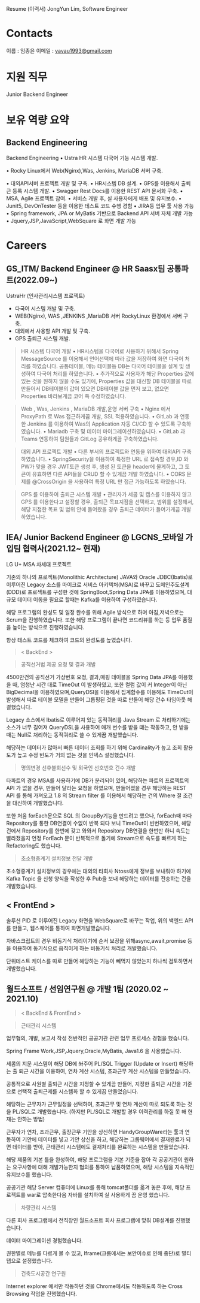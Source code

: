 Resume (이력서)
JongYun Lim, Software Engineer 

 
 

# Contacts 

이름 : 임종윤
이메일 : vavau1993@gmail.com

# 지원 직무  

Junior Backend Engineer  

 

# 보유 역량 요약 

## Backend Engineering 

Backend Engineering
•	Ustra HR 시스템 다국어 기능 시스템 개발.

•	Rocky Linux에서 Web(Nginx),Was, Jenkins, MariaDB 서버 구축.

•	대외API서버 프로젝트 개발 및 구축.
•	HR시스템 DB 설계.
•	GPS를 이용해서 출퇴근 등록 시스템 개발.
•	Swagger Rest Docs를 이용한 REST API 문서화 구축.
•	MSA, Agile 프로젝트 참여.
•	서비스 개발 후, 실 사용자에게 배포 및 유지보수.
•	Junit5, DevOnTester 등을 이용한 테스트 코드 수행 경험
•	JIRA등 업무 툴 사용 가능
•	Spring framework, JPA or MyBatis	기반으로	Backend API 서버 자체 개발 가능
•	Jquery,JSP,JavaScript,WebSquare 로 화면 개발 가능

 

 

 

 

# Careers  

## GS_ITM/ Backend Engineer @ HR Saasx팀 공통파트(2022.09~)
UstraHr (인사관리시스템 프로젝트)
-	다국어 시스템 개발 및 구축.
-	WEB(Nginx), WAS ,JENKINS ,MariaDB 서버 RockyLinux 환경에서 서버 구축.
-	대외에서 사용할 API 개발 및 구축.
-	GPS 출퇴근 시스템 개발.

>	HR 시스템 다국어 개발
•	HR시스템을 다국어로 사용하기 위해서 Spring MessageSource 를 이용해서 언어선택에 따라 값을 저장하여 화면  다국어 처리를 하였습니다. 공통테이블, 메뉴 테이블등 DB는 다국어 테이블을 설계 및 생성하여 다국어 처리를 하였습니다. 
•	추가적으로 사용자가 해당 Properties 값에 있는 것을 원하지 않을 수도 있기에, Properties 값을 대신할 DB 테이블을 따로 만들어서 DB테이블의 값이 있으면 DB테이블 값을 먼저 보고, 없으면 Properties 바라보게끔 코어 쪽 수정하였습니다.

>	Web , Was, Jenkins , MariaDB 개발,운영 서버 구축
•	Nginx 에서 ProxyPath 로 Was 접근하게끔 개발, SSL 적용하였습니다.
•	GitLab 과 연동한 Jenkins 를 이용하여 Was의 Application 자동 CI/CD  할 수 있도록 구축하였습니다.
•	Mariadb 구축 및 데이터 마이그레이션하였습니다.
•	GitLab 과 Teams 연동하여 팀원들과 GitLog 공유하게끔 구축하였습니다.

>	대외 API 프로젝트 개발
•	다른 부서의 프로젝트와 연동을 위하여 대외API 구축하였습니다.
•	SpringSecurity을 이용하여 특정한 URL 로 접속할 경우,ID 와 PW가 맞을 경우 JWT토큰 생성 후, 생성 된 토큰을 header에 물게하고, 그 토큰이 유효하면 다른 API들을 CRUD  할 수 있게끔 개발 하였습니다.
•	CORS 문제를 @CrossOrigin 을 사용하여 특정 URL 만 접근 가능하도록 하였습니다.

>	GPS 를 이용하여 출퇴근 시스템 개발
•	관리자가 세콤 및 캡스를 이용하지 않고 GPS 를 이용한다고 설정할 경우, 출퇴근 목표지점을 선택하고, 범위를  설정해서, 해당 지점한 목표 및 범위 안에 들어왔을 경우 출퇴근 데이터가 들어가게끔 개발하였습니다.

 

## IEA/ Junior Backend Engineer @ LGCNS_모바일 가입팀 협력사(2021.12~ 현재) 

 LG U+ MSA 차세대 프로젝트 

기존의 하나의 프로젝트(Monolithic Architecture)  JAVA와 Oracle JDBC(Ibatis)로 이루어진 Legacy 소스를  마이크로 서비스 아키텍처(MSA)로 바꾸고 도메인주도설계(DDD)로 프로젝트를 구성한 것에 SpringBoot,Spring Data JPA를 이용하였으며, 대규모 데이터 이동을 필요로 할때는 Kafka를 이용하여 구성하였습니다.   

해당 프로그램의 완성도 및 일정 완수를 위해 Agile 방식으로 하며 아침,저녁으로는  Scrum을 진행하였습니다. 또한 해당 프로그램이 끝나면 코드리뷰를 하는 등 업무 품질을 높이는 방식으로 진행하였습니다. 

항상 테스트 코드를 체크하여 코드의 완성도를 높였습니다. 

      

> < BackEnd > 

> 공직선거법 제공 요청 및 결과 개발 

4500만건의 공직선거 가상번호 요청, 결과,매핑 테이블을 Spring Data JPA를 이용했을 때, 엄청난 시간 대로 TimeOut 이 발생하였고, 또한 컬럼 값이 커 Integer이 아닌 BigDecimal을 이용하였으며,QueryDSl을 이용해서 집계함수를 이용해도 TimeOut이 발생해서  따로 테이블 모델을 만들어 그룹핑된 것을 따로 만들어 해당 건수 타임아웃 해결했습니다. 

Legacy 소스에서 Ibatis로 이루어져 있는 동적쿼리를   Java Stream 로 처리하기에는 소스가 너무 길어져 QueryDSL을 사용하여 매개 변수를 받을 떄는 작동하고, 안 받을 때는 Null로 처리하는 동적쿼리로 쓸 수 있게끔 개발했습니다. 

해당하는 데이터가 많아서  빠른 데이터 조회를 하기 위해 Cardinality가 높고 조회 활용도가 높고 수정 빈도가 거의 없는 것을  인덱스 설정했습니다. 

> 명의변경 선후불회선수 및 외국인 선호번호 건수 개발 

 타파트의 경우 MSA를 사용하기에 DB가 분리되어 있어, 해당하는 파트의 프로젝트의 API 가 없을 경우, 만들어 달라는 요청을 하였으며,  만들어졌을 경우 해당하는 REST API 를 통해 가져오고 1.8 의 Stream filter 를 이용해서 해당하는 건의 Where 절 조건을 대신하여 개발했습니다. 

또한 처음 forEach문으로 SQL 의 GroupBy기능을 만드려고 했으나, forEach때 마다 Repository를 통한 DB연결이 수없이 반복 되다 보니 TimeOut이 빈번하였으며, 해당 건에서 Repository를 한번에 갖고 와와서 Repository DB연결을 한번만 하니 속도는 빨라졌을지 언정 ForEach 문이 반복적으로 돌기에 Stream으로 속도를 빠르게 하는 Refactoring도 했습니다. 

>  초소형중계기 설치정보 전달 개발 

초소형중계기 설치정보의 경우에는 대외의 타회사 Ntoss에게 정보를 보내줘야 하기에 Kafka Topic 을 신청 양식을 작성한 후 Pub을 보내 해당하는 데이터를 전송하는 건을 개발했습니다. 

## < FrontEnd > 

솔루션 PID 로 이루어진 Legacy 화면을 WebSquare로 바꾸는 작업, 위의 백엔드 API를 만들고, 웹스퀘어를 통하여 화면개발했습니다. 

자바스크립트의 경우 비동기식 처리이기에 순서 보장을 위해async,await,promise 등을 이용하여 동기식으로 움직이게 하는 비동기식 처리로 개발했습니다. 

단위테스트 케이스를 따로 만들어 해당하는 기능이 빼먹지 않았는지 하나씩 검토하면서 개발했습니다. 
 

## 월드소프트 /  선임연구원 @ 개발 1팀 (2020.02 ~ 2021.10) 

> < BackEnd & FrontEnd > 

> 근태관리 시스템 

업무협의, 개발, 보고서 작성 전반적인 공공기관 관련 업무 프로세스 경험을 했습니다. 

Spring Frame Work,JSP,Jquery,Oracle,MyBatis, Java1.6 을 사용했습니다. 

세콤의 지문 시스템이 해당 DB에 쏴주어 PL/SQL Trigger (Update or Insert) 해당하는 출 퇴근 시간을 이용하여, 연차 계산 시스템, 초과근무 계산 시스템을 만들었습니다. 

공통적으로 사원별 출퇴근 시간을 지정할 수 있게끔 만들어, 지정한 출퇴근 시간을 기준으로 선택적 출퇴근제를 시스템화 할 수 있게끔 만들었습니다. 

해당하는 근무자가 근무일정을 선택하여, 초과근무 및 연차 계산이 따로 되도록 하는 것을 PL/SQL로 개발했습니다. (하지만 PL/SQL로 개발할 경우 이력관리를 하질 못 해 현재는 안하는 방법) 

근무자가 연차, 초과근무, 출장근무 기안을 상신하면 HandyGroupWare라는 툴과 연동하여 기안에 데이터를 넣고 기안 상신을 하고, 해당하는 그룹웨어에서 결재완료가 되면 데이터를 받아, 근태관리 시스템에도 결재처리를 완료하는 시스템을 만들었습니다. 

해당 제품의 기본 틀을 완성하여, 해당 프로그램을 기본 기준을 잡아 각 공공기관이 원하는 요구사항에 대해 개발가능한지 협의를 통하여 납품하였으며, 해당 시스템을 지속적인 유지보수를 했습니다. 

공공기관 해당 Server 컴퓨터에 Linux를 통해 tomcat폴더를 옮겨 놓은 후에, 해당 프로젝트를 war로 압축한다음 자바를 설치하여 실 사용하게 끔 운영 했습니다. 

 

>차량관리 시스템 

다른 회사 프로그램에서 전직장인 월드소프트 회사 프로그램에 맞춰 DB설계를 진행했습니다. 

데이터 마이그레이션 경험했습니다. 

권한별로 메뉴를 다르게 볼 수 있고, Iframe(크롬에서는 보안이슈로 인해 중단)로 멀티탭으로 설정했습니다. 

>건축도시공간 연구원 

Internet explorer 에서만 작동하던 것을 Chrome에서도  작동하도록 하는 Cross Browsing 작업을 진행했습니다. 
